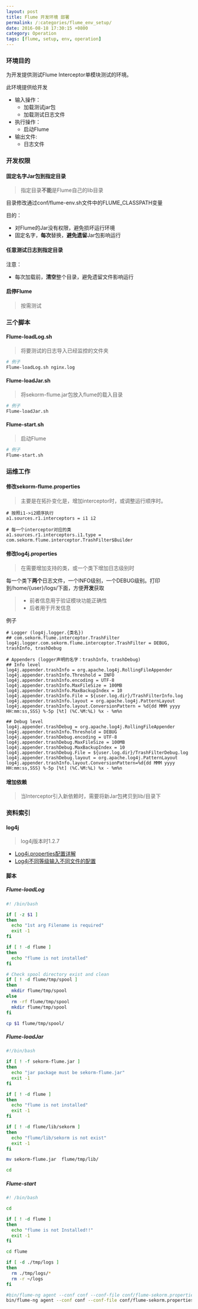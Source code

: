 ```yaml
---
layout: post
title: Flume 开发环境 部署
permalink: /:categories/flume_env_setup/
date: 2016-08-18 17:30:15 +0800
category: Operation
tags: [flume, setup, env, operation]
---
```


### 环境目的

为开发提供测试Flume Interceptor单模块测试的环境。

此环境提供给开发

* 输入操作：
  * 加载测试jar包
  * 加载测试日志文件
* 执行操作：
  * 启动Flume
* 输出文件:
  * 日志文件

### 开发权限

#### **固定名字**Jar包到**指定目录**

> 指定目录**不能**是Flume自己的lib目录

目录修改通过conf/flume-env.sh文件中的FLUME_CLASSPATH变量

目的：

* 对Flume的Jar没有权限，避免损坏运行环境
* 固定名字，**每次**替换，**避免遗留**Jar包影响运行

#### **任意**测试日志到**指定目录**

注意：

* 每次加载前，**清空**整个目录，避免遗留文件影响运行

#### 启停Flume

> 按需测试

### 三个脚本

#### Flume-loadLog.sh

> 将要测试的日志导入已经监控的文件夹

```bash
# 例子
Flume-loadLog.sh nginx.log
```

#### Flume-loadJar.sh

> 将sekorm-flume.jar包放入flume的载入目录

```bash
# 例子
Flume-loadJar.sh
```

#### Flume-start.sh

> 启动Flume

```bash
# 例子
Flume-start.sh
```

### 运维工作

#### 修改sekorm-flume.properties

> 主要是在拓扑变化是，增加interceptor时，或调整运行顺序时。

```properties
# 按照i1->i2顺序执行
a1.sources.r1.interceptors = i1 i2 

# 每一个interceptor对应的类
a1.sources.r1.interceptors.i1.type = com.sekorm.flume.interceptor.TrashFilter$Builder
```

#### 修改log4j.properties

> 在需要增加支持的类，或一个类下增加日志级别时

每一个类下**两个**日志文件，一个INFO级别，一个DEBUG级别。打印到/home/{user}/logs/下面，方便**开发**获取

> * 前者信息用于验证模块功能正确性
> * 后者用于开发信息

例子

```
# Logger (log4j.logger.{类名})
## com.sekorm.flume.interceptor.TrashFilter
log4j.logger.com.sekorm.flume.interceptor.TrashFilter = DEBUG, trashInfo, trashDebug

# Appenders (logger声明的名字：trashInfo, trashDebug)
## Info level
log4j.appender.trashInfo = org.apache.log4j.RollingFileAppender  
log4j.appender.trashInfo.Threshold = INFO
log4j.appender.trashInfo.encoding = UTF-8
log4j.appender.trashInfo.MaxFileSize = 100MB
log4j.appender.trashInfo.MaxBackupIndex = 10
log4j.appender.trashInfo.File = ${user.log.dir}/TrashFilterInfo.log
log4j.appender.trashInfo.layout = org.apache.log4j.PatternLayout
log4j.appender.trashInfo.layout.ConversionPattern = %d{dd MMM yyyy HH:mm:ss,SSS} %-5p [%t] (%C.%M:%L) %x - %m%n

## Debug level
log4j.appender.trashDebug = org.apache.log4j.RollingFileAppender  
log4j.appender.trashInfo.Threshold = DEBUG
log4j.appender.trashDebug.encoding = UTF-8
log4j.appender.trashDebug.MaxFileSize = 100MB
log4j.appender.trashDebug.MaxBackupIndex = 10
log4j.appender.trashDebug.File = ${user.log.dir}/TrashFilterDebug.log
log4j.appender.trashDebug.layout = org.apache.log4j.PatternLayout
log4j.appender.trashInfo.layout.ConversionPattern=%d{dd MMM yyyy HH:mm:ss,SSS} %-5p [%t] (%C.%M:%L) %x - %m%n
```

#### 增加依赖

> 当Interceptor引入新依赖时，需要将新Jar包拷贝到lib/目录下

### 资料索引

#### log4j

> log4j版本时1.2.7

* [Log4j.properties配置详解](http://it.oyksoft.com/log4j/)
* [Log4j不同等级输入不同文件的配置](http://www.tuicool.com/articles/Y7RZvaQ)

#### 脚本

##### Flume-loadLog

```bash
#! /bin/bash

if [ -z $1 ]
then
  echo "1st arg Filename is required"
  exit -1
fi

if [ ! -d flume ]
then
  echo "flume is not installed"
fi

# Check spool directory exist and clean
if [ ! -d flume/tmp/spool ]
then
  mkdir flume/tmp/spool
else
  rm -rf flume/tmp/spool
  mkdir flume/tmp/spool
fi

cp $1 flume/tmp/spool/
```

##### Flume-loadJar

```bash
#!/bin/bash

if [ ! -f sekorm-flume.jar ]
then
  echo "jar package must be sekorm-flume.jar"
  exit -1
fi

if [ ! -d flume ]
then
  echo "flume is not installed"
  exit -1
fi

if [ ! -d flume/lib/sekorm ]
then
  echo "flume/lib/sekorm is not exist"
  exit -1
fi

mv sekorm-flume.jar  flume/tmp/lib/

cd
```

##### Flume-start

```bash
#! /bin/bash

cd

if [ ! -d flume ]
then
  echo "flume is not Installed!!"
  exit -1
fi

cd flume

if [ -d ./tmp/logs ]
then
  rm ./tmp/logs/*
  rm -r ~/logs
fi

#bin/flume-ng agent --conf conf --conf-file conf/flume-sekorm.properties --name agent -Dflume.root.logger=INFO,console
bin/flume-ng agent --conf conf --conf-file conf/flume-sekorm.properties --name agent
```
